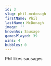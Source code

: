 ```yaml
---
id: 3
slug: phil-mcdonagh
firstName: Phil
lastName: McDonagh
image: ''
knownAs: Sausage
gamesPlayed: 39
wins: 4
bubbles: 0
---
```


Phil likes sausages

